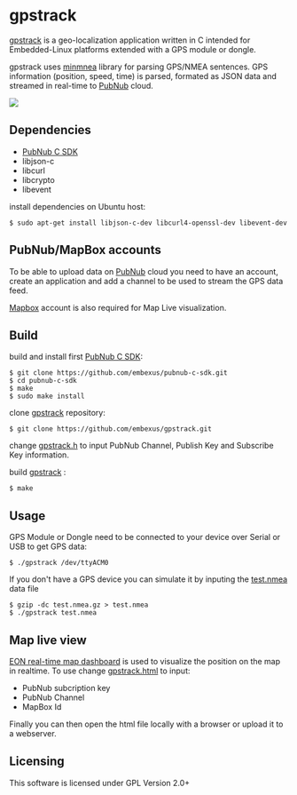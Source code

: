 # gpstrack

[gpstrack](http://github.com/embexus/gpstrack) is a geo-localization application written in C intended for Embedded-Linux platforms 
extended with a GPS module or dongle.

gpstrack uses [minmnea](https://github.com/cloudyourcar/minmea) library for parsing GPS/NMEA sentences. 
GPS information (position, speed, time) is parsed, formated as JSON data and streamed in real-time to [PubNub](https://www.pubnub.com) cloud.

![](https://embexus.com/gps/gpstrack5Gcx.gif)

## Dependencies

 * [PubNub C SDK](https://github.com/embexus/pubnub-c-sdk)
 * libjson-c
 * libcurl
 * libcrypto
 * libevent

install dependencies on Ubuntu host:

    $ sudo apt-get install libjson-c-dev libcurl4-openssl-dev libevent-dev

## PubNub/MapBox accounts

To be able to upload data on [PubNub](https://www.pubnub.com) cloud you need to have an account, 
create an application and add a channel to be used to stream the GPS data feed.

[Mapbox](https://www.mapbox.com/) account is also required for Map Live visualization.


## Build

build and install first [PubNub C SDK](https://github.com/embexus/pubnub-c-sdk):

    $ git clone https://github.com/embexus/pubnub-c-sdk.git
    $ cd pubnub-c-sdk 
    $ make 
    $ sudo make install

clone [gpstrack](http://github.com/embexus/gpstrack) repository:

    $ git clone https://github.com/embexus/gpstrack.git

change [gpstrack.h](https://github.com/embexus/gpstrack/blob/master/gpstrack.h) to input PubNub Channel, Publish Key and Subscribe Key information.

build [gpstrack](http://github.com/embexus/gpstrack) :

    $ make

## Usage

GPS Module or Dongle need to be connected to your device over Serial or USB to get GPS data:

    $ ./gpstrack /dev/ttyACM0

If you don't have a GPS device you can simulate it by inputing the [test.nmea](https://github.com/embexus/gpstrack/blob/master/test.nmea.gz) data file

    $ gzip -dc test.nmea.gz > test.nmea
    $ ./gpstrack test.nmea

## Map live view

[EON real-time map dashboard](https://www.pubnub.com/developers/eon/) is used to visualize the position on the map in realtime.
To use change [gpstrack.html](https://github.com/embexus/gpstrack/blob/master/gpstrack.html) to input:
   
 * PubNub subcription key
 * PubNub Channel
 * MapBox Id

Finally you can then open the html file locally with a browser or upload it to a webserver.

## Licensing

This software is licensed under GPL Version 2.0+

